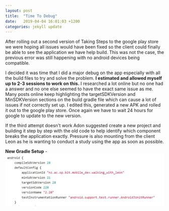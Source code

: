 ```yaml
---
layout: post
title:  "Time To Debug"
date:   2019-04-04 16:01:03 +1200
categories: jekyll update
---
```


After rolling out a second version of Taking Steps to the google play store we were hoping all issues would have been fixed so the client could finally be able to see the application we have help build. This was not the case, the previous error was still happening with no android devices being compatible.

I decided it was time that I did a major debug on the app especially with all the build files to try and solve the problem. **I estimated and allowed myself up to 2-3 sessions to work on this.** I researched a lot online but no one had a answer and no one else seemed to have the exact same issue as me. Many posts online keep highlighting the targetSDKVersion and MinSDKVersion sections on the build gradle file which can cause a lot of issues if not correctly set up. I edited this, generated a new APK and rolled it out to the google play store. Once again we have to wait 24 hours for google to update to the new version.

If the third attempt doesn't work Adon suggested create a new project and building it step by step with the old code to help identify which component breaks the application exactly. Pressure is also mounting from the client Leon as he is wanting to conduct a study using the app as soon as possible.

**New Gradle Setup** -
![](/assets/gradle.jpg)